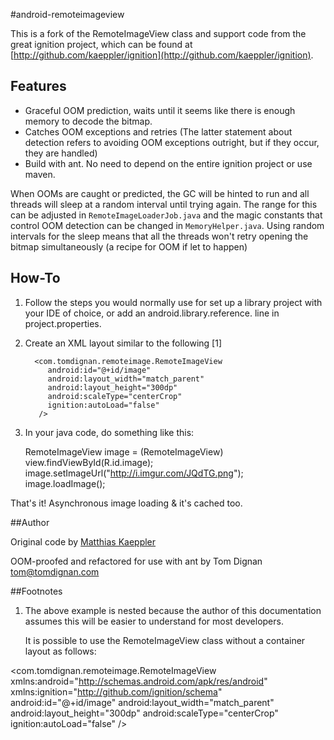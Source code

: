 #android-remoteimageview

This is a fork of the RemoteImageView class and support code from the great
ignition project, which can be found at 
[http://github.com/kaeppler/ignition](http://github.com/kaeppler/ignition).

## Features

* Graceful OOM prediction, waits until it seems like there is enough memory
  to decode the bitmap.
* Catches OOM exceptions and retries (The latter statement about detection 
  refers to avoiding OOM exceptions outright, but if they occur, they are
  handled)
* Build with ant. No need to depend on the entire ignition project or use
  maven.

When OOMs are caught or predicted, the GC will be hinted to run and all threads
will sleep at a random interval until trying again. The range for this can be
adjusted in `RemoteImageLoaderJob.java` and the magic constants that control
OOM detection can be changed in `MemoryHelper.java`. Using random intervals
for the sleep means that all the threads won't retry opening the bitmap
simultaneously (a recipe for OOM if let to happen)

## How-To

1. Follow the steps you would normally use for set up a library project
   with your IDE of choice, or add an android.library.reference.<n> line in
   project.properties.

2. Create an XML layout similar to the following [1]
  
      
      <?xml version="1.0" encoding="utf-8"?>
      <RelativeLayout 
          xmlns:android="http://schemas.android.com/apk/res/android"
          xmlns:ignition="http://github.com/ignition/schema"
          android:layout_width="match_parent"
          android:layout_height="match_parent" 
          >

         <com.tomdignan.remoteimage.RemoteImageView
            android:id="@+id/image"
            android:layout_width="match_parent"
            android:layout_height="300dp"
            android:scaleType="centerCrop"
            ignition:autoLoad="false"
          />

      </RelativeLayout>

3. In your java code, do something like this:

      
      RemoteImageView image = (RemoteImageView) view.findViewById(R.id.image);
      image.setImageUrl("http://i.imgur.com/JQdTG.png");
      image.loadImage();

That's it! Asynchronous image loading & it's cached too.

##Author

Original code by [Matthias Kaeppler](http://github.com/kaeppler)

OOM-proofed and refactored for use with ant by Tom Dignan <tom@tomdignan.com>

##Footnotes

1. The above example is nested because the author of this documentation assumes this
   will be easier to understand for most developers.

   It is possible to use the RemoteImageView class without a container layout as follows:

<com.tomdignan.remoteimage.RemoteImageView
    xmlns:android="http://schemas.android.com/apk/res/android"
    xmlns:ignition="http://github.com/ignition/schema"
    android:id="@+id/image"
    android:layout_width="match_parent"
    android:layout_height="300dp"
    android:scaleType="centerCrop"
    ignition:autoLoad="false"
/>



